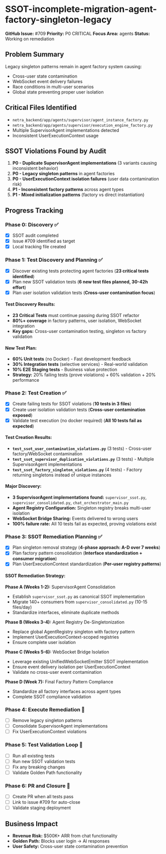 # SSOT-incomplete-migration-agent-factory-singleton-legacy

**GitHub Issue:** #709
**Priority:** P0 CRITICAL
**Focus Area:** agents
**Status:** Working on remediation

## Problem Summary
Legacy singleton patterns remain in agent factory system causing:
- Cross-user state contamination
- WebSocket event delivery failures
- Race conditions in multi-user scenarios
- Global state preventing proper user isolation

## Critical Files Identified
- `netra_backend/app/agents/supervisor/agent_instance_factory.py`
- `netra_backend/app/agents/supervisor/execution_engine_factory.py`
- Multiple SupervisorAgent implementations detected
- Inconsistent UserExecutionContext usage

## SSOT Violations Found by Audit
1. **P0 - Duplicate SupervisorAgent implementations** (3 variants causing inconsistent behavior)
2. **P0 - Legacy singleton patterns** in agent factories
3. **P0 - UserExecutionContext isolation failures** (user data contamination risk)
4. **P1 - Inconsistent factory patterns** across agent types
5. **P1 - Mixed initialization patterns** (factory vs direct instantiation)

## Progress Tracking

### Phase 0: Discovery ✅
- [x] SSOT audit completed
- [x] Issue #709 identified as target
- [x] Local tracking file created

### Phase 1: Test Discovery and Planning ✅
- [x] Discover existing tests protecting agent factories (**23 critical tests identified**)
- [x] Plan new SSOT validation tests (**6 new test files planned, 30-42h effort**)
- [x] Plan user isolation validation tests (**Cross-user contamination focus**)

#### Test Discovery Results:
- **23 Critical Tests** must continue passing during SSOT refactor
- **80%+ coverage** in factory patterns, user isolation, WebSocket integration
- **Key gaps:** Cross-user contamination testing, singleton vs factory validation

#### New Test Plan:
- **60% Unit tests** (no Docker) - Fast development feedback
- **30% Integration tests** (selective services) - Real-world validation
- **10% E2E Staging tests** - Business value protection
- **Strategy:** 20% failing tests (prove violations) + 60% validation + 20% performance

### Phase 2: Test Creation ✅
- [x] Create failing tests for SSOT violations (**10 tests in 3 files**)
- [x] Create user isolation validation tests (**Cross-user contamination exposed**)
- [x] Validate test execution (no docker required) (**All 10 tests fail as expected**)

#### Test Creation Results:
- **`test_ssot_user_contamination_violations.py`** (3 tests) - Cross-user factory/WebSocket contamination
- **`test_ssot_supervisor_duplication_violations.py`** (3 tests) - Multiple SupervisorAgent implementations
- **`test_ssot_factory_singleton_violations.py`** (4 tests) - Factory returning singletons instead of unique instances

#### Major Discovery:
- **3 SupervisorAgent implementations found:** `supervisor_ssot.py`, `supervisor_consolidated.py`, `chat_orchestrator_main.py`
- **Agent Registry Configuration:** Singleton registry breaks multi-user isolation
- **WebSocket Bridge Sharing:** Events delivered to wrong users
- **100% failure rate:** All 10 tests fail as expected, proving violations exist

### Phase 3: SSOT Remediation Planning ✅
- [x] Plan singleton removal strategy (**4-phase approach: A-D over 7 weeks**)
- [x] Plan factory pattern consolidation (**Interface standardization + consumer migration**)
- [x] Plan UserExecutionContext standardization (**Per-user registry patterns**)

#### SSOT Remediation Strategy:
**Phase A (Weeks 1-2):** SupervisorAgent Consolidation
- Establish `supervisor_ssot.py` as canonical SSOT implementation
- Migrate 140+ consumers from `supervisor_consolidated.py` (10-15 files/day)
- Standardize interfaces, eliminate duplicate methods

**Phase B (Weeks 3-4):** Agent Registry De-Singletonization
- Replace global AgentRegistry singleton with factory pattern
- Implement UserExecutionContext-scoped registries
- Ensure complete user isolation

**Phase C (Weeks 5-6):** WebSocket Bridge Isolation
- Leverage existing UnifiedWebSocketEmitter SSOT implementation
- Ensure event delivery isolation per UserExecutionContext
- Validate no cross-user event contamination

**Phase D (Week 7):** Final Factory Pattern Compliance
- Standardize all factory interfaces across agent types
- Complete SSOT compliance validation

### Phase 4: Execute Remediation 🔄
- [ ] Remove legacy singleton patterns
- [ ] Consolidate SupervisorAgent implementations
- [ ] Fix UserExecutionContext violations

### Phase 5: Test Validation Loop 🔄
- [ ] Run all existing tests
- [ ] Run new SSOT validation tests
- [ ] Fix any breaking changes
- [ ] Validate Golden Path functionality

### Phase 6: PR and Closure 🔄
- [ ] Create PR when all tests pass
- [ ] Link to issue #709 for auto-close
- [ ] Validate staging deployment

## Business Impact
- **Revenue Risk:** $500K+ ARR from chat functionality
- **Golden Path:** Blocks user login → AI responses
- **User Safety:** Cross-user state contamination prevention